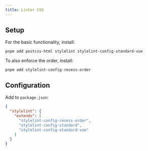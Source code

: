 ```yaml
---
title: Linter CSS
---
```


## Setup

For the basic functionality, install:

```shell
pnpm add postcss-html stylelint stylelint-config-standard-vue
```

To also enforce the order, install:

```shell
pnpm add stylelint-config-recess-order
```

## Configuration

Add to `package.json`:

```json
{
  "stylelint": {
    "extends": [
      "stylelint-config-recess-order",
      "stylelint-config-standard",
      "stylelint-config-standard-vue"
    ]
  }
}
```
